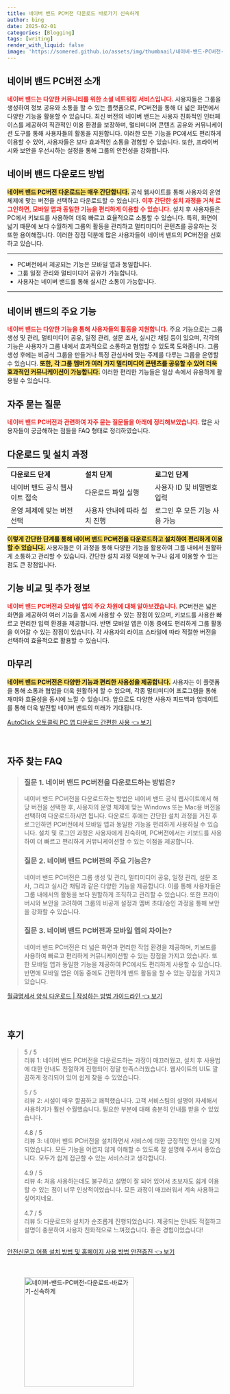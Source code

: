 ```yaml
---
title: 네이버 밴드 PC버전 다운로드 바로가기 신속하게
author: bing
date: 2025-02-01
categories: [Blogging]
tags: [writing]
render_with_liquid: false
image: 'https://somered.github.io/assets/img/thumbnail/네이버-밴드-PC버전-다운로드-바로가기-신속하게.webp'
---
```



<h2 id='네이버_밴드_PC버전_소개'>네이버 밴드 PC버전 소개</h2>

<p><b><span style="color: #ee2323;">네이버 밴드는 다양한 커뮤니티를 위한 소셜 네트워킹 서비스입니다.</span></b> 사용자들은 그룹을 생성하여 정보 공유와 소통을 할 수 있는 플랫폼으로, PC버전을 통해 더 넓은 화면에서 다양한 기능을 활용할 수 있습니다. 최신 버전의 네이버 밴드는 사용자 친화적인 인터페이스를 제공하여 직관적인 이용 환경을 보장하며, 멀티미디어 콘텐츠 공유와 커뮤니케이션 도구를 통해 사용자들의 활동을 지원합니다. 이러한 모든 기능을 PC에서도 편리하게 이용할 수 있어, 사용자들은 보다 효과적인 소통을 경험할 수 있습니다. 또한, 프라이버시와 보안을 우선시하는 설정을 통해 그룹의 안전성을 강화합니다.</p>

<h2 id='네이버_밴드_다운로드_방법'>네이버 밴드 다운로드 방법</h2>

<p><b><span style="background-color: #ffe066;">네이버 밴드 PC버전 다운로드는 매우 간단합니다.</span></b> 공식 웹사이트를 통해 사용자의 운영 체제에 맞는 버전을 선택하고 다운로드할 수 있습니다. <b><span style="color: #ee2323;">이후 간단한 설치 과정을 거쳐 로그인하면, 모바일 앱과 동일한 기능을 편리하게 이용할 수 있습니다.</span></b> 설치 후 사용자들은 PC에서 키보드를 사용하여 더욱 빠르고 효율적으로 소통할 수 있습니다. 특히, 화면이 넓기 때문에 보다 수월하게 그룹의 활동을 관리하고 멀티미디어 콘텐츠를 공유하는 것 또한 용이해집니다. 이러한 장점 덕분에 많은 사용자들이 네이버 밴드의 PC버전을 선호하고 있습니다.</p>

<hr />

<ul>
    <li>PC버전에서 제공되는 기능은 모바일 앱과 동일합니다.</li>
    <li>그룹 일정 관리와 멀티미디어 공유가 가능합니다.</li>
    <li>사용자는 네이버 밴드를 통해 실시간 소통이 가능합니다.</li>
</ul>

<hr />

<h2 id='네이버_밴드의_주요_기능'>네이버 밴드의 주요 기능</h2>

<p><b><span style="color: #ee2323;">네이버 밴드는 다양한 기능을 통해 사용자들의 활동을 지원합니다.</span></b> 주요 기능으로는 그룹 생성 및 관리, 멀티미디어 공유, 일정 관리, 설문 조사, 실시간 채팅 등이 있으며, 각각의 기능은 사용자가 그룹 내에서 효과적으로 소통하고 협업할 수 있도록 도와줍니다. 그룹 생성 후에는 비공식 그룹을 만들거나 특정 관심사에 맞는 주제를 다루는 그룹을 운영할 수 있습니다. <b><span style="background-color: #ffe066;">또한, 각 그룹 멤버가 여러 가지 멀티미디어 콘텐츠를 공유할 수 있어 더욱 효과적인 커뮤니케이션이 가능합니다.</span></b> 이러한 편리한 기능들은 일상 속에서 유용하게 활용될 수 있습니다.</p>

<h2 id='자주_묻는_질문'>자주 묻는 질문</h2>

<p><b><span style="color: #ee2323;">네이버 밴드 PC버전과 관련하여 자주 묻는 질문들을 아래에 정리해보았습니다.</span></b> 많은 사용자들이 궁금해하는 점들을 FAQ 형태로 정리하였습니다.</p>

<h2 id='다운로드_및_설치_과정'>다운로드 및 설치 과정</h2>

<table>
    <tr>
        <td><b>다운로드 단계</b></td>
        <td><b>설치 단계</b></td>
        <td><b>로그인 단계</b></td>
    </tr>
    <tr>
        <td>네이버 밴드 공식 웹사이트 접속</td>
        <td>다운로드 파일 실행</td>
        <td>사용자 ID 및 비밀번호 입력</td>
    </tr>
    <tr>
        <td>운영 체제에 맞는 버전 선택</td>
        <td>사용자 안내에 따라 설치 진행</td>
        <td>로그인 후 모든 기능 사용 가능</td>
    </tr>
</table>

<p><b><span style="background-color: #ffe066;">이렇게 간단한 단계를 통해 네이버 밴드 PC버전을 다운로드하고 설치하여 편리하게 이용할 수 있습니다.</span></b> 사용자들은 이 과정을 통해 다양한 기능을 활용하여 그룹 내에서 원활하게 소통하고 관리할 수 있습니다. 간단한 설치 과정 덕분에 누구나 쉽게 이용할 수 있는 점도 큰 장점입니다.</p>

<h2 id='기능_비교_추가_정보'>기능 비교 및 추가 정보</h2>

<p><b><span style="color: #ee2323;">네이버 밴드 PC버전과 모바일 앱의 주요 차원에 대해 알아보겠습니다.</span></b> PC버전은 넓은 화면을 제공하여 여러 기능을 동시에 사용할 수 있는 장점이 있으며, 키보드를 사용한 빠르고 편리한 입력 환경을 제공합니다. 반면 모바일 앱은 이동 중에도 편리하게 그룹 활동을 이어갈 수 있는 장점이 있습니다. 각 사용자의 라이프 스타일에 따라 적절한 버전을 선택하여 효율적으로 활용할 수 있습니다.</p>

<h2 id='마무리'>마무리</h2>

<p><b><span style="background-color: #ffe066;">네이버 밴드 PC버전은 다양한 기능과 편리한 사용성을 제공합니다.</span></b> 사용자는 이 플랫폼을 통해 소통과 협업을 더욱 원활하게 할 수 있으며, 각종 멀티미디어 프로그램을 통해 재미와 효율성을 동시에 느낄 수 있습니다. 앞으로도 다양한 사용자 피드백과 업데이트를 통해 더욱 발전할 네이버 밴드의 미래가 기대됩니다.</p>


<p><a class="click-button" title="AutoClick 오토클릭 PC 앱 다운로드 간편한 사용" href="https://somered.github.io/posts/AutoClick-%EC%98%A4%ED%86%A0%ED%81%B4%EB%A6%AD-PC-%EC%95%B1-%EB%8B%A4%EC%9A%B4%EB%A1%9C%EB%93%9C-%EA%B0%84%ED%8E%B8%ED%95%9C-%EC%82%AC%EC%9A%A9/" rel="dofollow">AutoClick 오토클릭 PC 앱 다운로드 간편한 사용 👈 보기</a></p><br>
<h2 id='자주_찾는_FAQ'>자주 찾는 FAQ</h2>
<div itemscope="" itemtype="https://schema.org/FAQPage"> 
<blockquote> 
<div itemscope="" itemprop="mainEntity" itemtype="https://schema.org/Question"> 
<h3 itemprop="name">질문 1. 네이버 밴드 PC버전을 다운로드하는 방법은?</h3> 
<div itemscope="" itemprop="acceptedAnswer" itemtype="https://schema.org/Answer"> 
<span itemprop="text"> 
<p>네이버 밴드 PC버전을 다운로드하는 방법은 네이버 밴드 공식 웹사이트에서 해당 버전을 선택한 후, 사용자의 운영 체제에 맞는 Windows 또는 Mac용 버전을 선택하여 다운로드하시면 됩니다. 다운로드 후에는 간단한 설치 과정을 거친 후 로그인하면 PC버전에서 모바일 앱과 동일한 기능을 편리하게 사용하실 수 있습니다. 설치 및 로그인 과정은 사용자에게 친숙하며, PC버전에서는 키보드를 사용하여 더 빠르고 편리하게 커뮤니케이션할 수 있는 이점을 제공합니다.</p> 
</span> 
</div> 
</div> 

<div itemscope="" itemprop="mainEntity" itemtype="https://schema.org/Question"> 
<h3 itemprop="name">질문 2. 네이버 밴드 PC버전의 주요 기능은?</h3> 
<div itemscope="" itemprop="acceptedAnswer" itemtype="https://schema.org/Answer"> 
<span itemprop="text"> 
<p>네이버 밴드 PC버전은 그룹 생성 및 관리, 멀티미디어 공유, 일정 관리, 설문 조사, 그리고 실시간 채팅과 같은 다양한 기능을 제공합니다. 이를 통해 사용자들은 그룹 내에서의 활동을 보다 원할하게 조직하고 관리할 수 있습니다. 또한 프라이버시와 보안을 고려하여 그룹의 비공개 설정과 멤버 초대/승인 과정을 통해 보안을 강화할 수 있습니다.</p> 
</span> 
</div> 
</div> 

<div itemscope="" itemprop="mainEntity" itemtype="https://schema.org/Question"> 
<h3 itemprop="name">질문 3. 네이버 밴드 PC버전과 모바일 앱의 차이는?</h3> 
<div itemscope="" itemprop="acceptedAnswer" itemtype="https://schema.org/Answer"> 
<span itemprop="text"> 
<p>네이버 밴드 PC버전은 더 넓은 화면과 편리한 작업 환경을 제공하며, 키보드를 사용하여 빠르고 편리하게 커뮤니케이션할 수 있는 장점을 가지고 있습니다. 또한 모바일 앱과 동일한 기능을 제공하여 PC에서도 편리하게 사용할 수 있습니다. 반면에 모바일 앱은 이동 중에도 간편하게 밴드 활동을 할 수 있는 장점을 가지고 있습니다.</p> 
</span> 
</div> 
</div> 

</blockquote> 
</div>
<p><a class="click-button" title="월급명세서 양식 다운로드 | 작성하는 방법 가이드라인" href="https://somered.github.io/posts/%EC%9B%94%EA%B8%89%EB%AA%85%EC%84%B8%EC%84%9C-%EC%96%91%EC%8B%9D-%EB%8B%A4%EC%9A%B4%EB%A1%9C%EB%93%9C-%EC%9E%91%EC%84%B1%ED%95%98%EB%8A%94-%EB%B0%A9%EB%B2%95-%EA%B0%80%EC%9D%B4%EB%93%9C%EB%9D%BC%EC%9D%B8/" rel="dofollow">월급명세서 양식 다운로드 | 작성하는 방법 가이드라인 👈 보기</a></p><br>
<h2 id='후기'>후기</h2>
<div itemscope itemtype="https://schema.org/Product">
  <blockquote>
  <div itemprop="review" itemscope itemtype="https://schema.org/Review">
      <div itemprop="reviewRating" itemscope itemtype="https://schema.org/Rating"> <span itemprop="ratingValue">5</span> / <span itemprop="bestRating">5</span> </div>
      <span itemprop="reviewBody">리뷰 1: 네이버 밴드 PC버전을 다운로드하는 과정이 매끄러웠고, 설치 후 사용법에 대한 안내도 친절하게 진행되어 정말 만족스러웠습니다. 웹사이트의 UI도 깔끔하게 정리되어 있어 쉽게 찾을 수 있었습니다.</span>
  </div>
  <br>
  <div itemprop="review" itemscope itemtype="https://schema.org/Review">
      <div itemprop="reviewRating" itemscope itemtype="https://schema.org/Rating"> <span itemprop="ratingValue">5</span> / <span itemprop="bestRating">5</span> </div>
      <span itemprop="reviewBody">리뷰 2: 시설이 매우 깔끔하고 쾌적했습니다. 고객 서비스팀의 설명이 자세해서 사용하기가 훨씬 수월했습니다. 필요한 부분에 대해 충분히 안내를 받을 수 있었습니다.</span>
  </div>
  <br>
  <div itemprop="review" itemscope itemtype="https://schema.org/Review">
      <div itemprop="reviewRating" itemscope itemtype="https://schema.org/Rating"> <span itemprop="ratingValue">4.8</span> / <span itemprop="bestRating">5</span> </div>
      <span itemprop="reviewBody">리뷰 3: 네이버 밴드 PC버전을 설치하면서 서비스에 대한 긍정적인 인식을 갖게 되었습니다. 모든 기능을 어렵지 않게 이해할 수 있도록 잘 설명해 주셔서 좋았습니다. 모두가 쉽게 접근할 수 있는 서비스라고 생각합니다.</span>
  </div>
  <br>
  <div itemprop="review" itemscope itemtype="https://schema.org/Review">
      <div itemprop="reviewRating" itemscope itemtype="https://schema.org/Rating"> <span itemprop="ratingValue">4.9</span> / <span itemprop="bestRating">5</span> </div>
      <span itemprop="reviewBody">리뷰 4: 처음 사용하는데도 불구하고 설명이 잘 되어 있어서 초보자도 쉽게 이용할 수 있는 점이 너무 인상적이었습니다. 모든 과정이 매끄러워서 계속 사용하고 싶어지네요.</span>
  </div>
  <br>
  <div itemprop="review" itemscope itemtype="https://schema.org/Review">
      <div itemprop="reviewRating" itemscope itemtype="https://schema.org/Rating"> <span itemprop="ratingValue">4.7</span> / <span itemprop="bestRating">5</span> </div>
      <span itemprop="reviewBody">리뷰 5: 다운로드와 설치가 순조롭게 진행되었습니다. 제공되는 안내도 적절하고 설명이 충분하여 사용자 친화적으로 느껴졌습니다. 좋은 경험이었습니다!</span>
  </div>
  <br>
  </blockquote>
</div>
<p><a class="click-button" title="안전신문고 어플 설치 방법 및 홈페이지 사용 방법 안전증진" href="https://somered.github.io/posts/%EC%95%88%EC%A0%84%EC%8B%A0%EB%AC%B8%EA%B3%A0-%EC%96%B4%ED%94%8C-%EC%84%A4%EC%B9%98-%EB%B0%A9%EB%B2%95-%EB%B0%8F-%ED%99%88%ED%8E%98%EC%9D%B4%EC%A7%80-%EC%82%AC%EC%9A%A9-%EB%B0%A9%EB%B2%95-%EC%95%88%EC%A0%84%EC%A6%9D%EC%A7%84/" rel="dofollow">안전신문고 어플 설치 방법 및 홈페이지 사용 방법 안전증진 👈 보기</a></p><br>
<figure class="image"><img src="https://somered.github.io/assets/img/thumbnail/네이버-밴드-PC버전-다운로드-바로가기-신속하게.webp" alt="네이버-밴드-PC버전-다운로드-바로가기-신속하게" width="256" height="256"></figure>